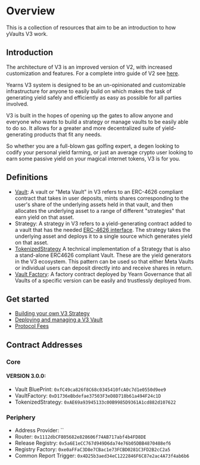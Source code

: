 # Overview

This is a collection of resources that aim to be an introduction to how yVaults V3 work.

## Introduction

The architecture of V3 is an improved version of V2, with increased customization and features. For a complete intro guide of V2 see [here](https://docs.yearn.fi/developers/v2/additional-resources).

Yearns V3 system is designed to be an un-opinionated and customizable infrastructure for anyone to easily build on which makes the task of generating yield safely and efficiently as easy as possible for all parties involved.

V3 is built in the hopes of opening up the gates to allow anyone and everyone who wants to build a strategy or manage vaults to be easily able to do so. It allows for a greater and more decentralized suite of yield-generating products that fit any needs.

So whether you are a full-blown gas golfing expert, a degen looking to codify your personal yield farming, or just an average crypto user looking to earn some passive yield on your magical internet tokens, V3 is for you.

## Definitions

- [Vault](https://github.com/yearn/yearn-vaults-v3/blob/master/contracts/VaultV3.vy): A vault or "Meta Vault" in V3 refers to an ERC-4626 compliant contract that takes in user deposits, mints shares corresponding to the user's share of the underlying assets held in that vault, and then allocates the underlying asset to a range of different "strategies" that earn yield on that asset. 
- Strategy: A strategy in V3 refers to a yield-generating contract added to a vault that has the needed [ERC-4626 interface](https://github.com/yearn/yearn-vaults-v3/blob/master/contracts/VaultV3.vy#L39). The strategy takes the underlying asset and deploys it to a single source which generates yield on that asset.
- [TokenizedStrategy](https://github.com/yearn/tokenized-strategy/blob/master/src/TokenizedStrategy.sol#L14-L26) A technical implementation of a Strategy that is also a stand-alone ERC4626 compliant Vault. These are the yield generators in the V3 ecosystem. This pattern can be used so that either Meta Vaults or individual users can deposit directly into and receive shares in return. 
- [Vault Factory](https://github.com/yearn/yearn-vaults-v3/blob/master/contracts/VaultFactory.vy): A factory contract deployed by Yearn Governance that all Vaults of a specific version can be easily and trustlessly deployed from.


## Get started

- [Building your own V3 Strategy](https://docs.yearn.fi/developers/v3/strategy_development.md)
- [Deploying and managing a V3 Vault](https://docs.yearn.fi/developers/v3/vault_management.md)
- [Protocol Fees](https://docs.yearn.fi/developers/v3/protocol_fees.md)


## Contract Addresses

### Core

#### VERSION 3.0.0:

- Vault BluePrint: `0xfC49ca826f8C68c0345410fcA0c7d1e0550d9ee9`
- VaultFactory: `0xD1736eBbdefae37503F3eD8D718b61a494F24c1D`
- TokenizedStrategy: `0xAE69a93945133c00B9985D9361A1cd882d107622`

### Periphery

 - Address Provider: ``
 - Router: `0x1112dbCF805682e828606f74AB717abf4b4FD8DE`
 - Release Registry: `0x5a6E1eCC767d949D6da74e76b05DBB4870488ef6`
 - Registry Factory: `0xe0aFFaC3D8e7CBac1e73FCBD0281C3FD2B2cC2a5`
 - Common Report Trigger: `0x4D25b3aed34eC1222846F6C87e2ac4A73f4ab6b6`
